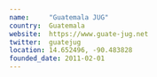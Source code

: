 ```yaml
---
name:     "Guatemala JUG"
country:  Guatemala
website:  https://www.guate-jug.net
twitter:  guatejug
location: 14.652496, -90.483828
founded_date: 2011-02-01
---
```

